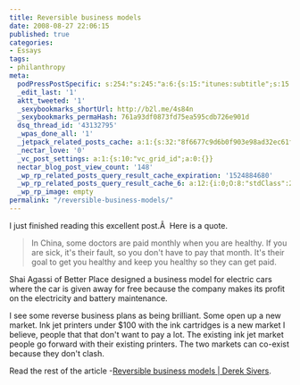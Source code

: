 ```yaml
---
title: Reversible business models
date: 2008-08-27 22:06:15
published: true
categories:
- Essays
tags:
- philanthropy
meta:
  podPressPostSpecific: s:254:"s:245:"a:6:{s:15:"itunes:subtitle";s:15:"##PostExcerpt##";s:14:"itunes:summary";s:15:"##PostExcerpt##";s:15:"itunes:keywords";s:17:"##WordPressCats##";s:13:"itunes:author";s:10:"##Global##";s:15:"itunes:explicit";s:2:"No";s:12:"itunes:block";s:2:"No";}";";
  _edit_last: '1'
  aktt_tweeted: '1'
  _sexybookmarks_shortUrl: http://b2l.me/4s84n
  _sexybookmarks_permaHash: 761a93df0873fd75ea595cdb726e901d
  dsq_thread_id: '43132795'
  _wpas_done_all: '1'
  _jetpack_related_posts_cache: a:1:{s:32:"8f6677c9d6b0f903e98ad32ec61f8deb";a:2:{s:7:"expires";i:1502878799;s:7:"payload";a:3:{i:0;a:1:{s:2:"id";i:303;}i:1;a:1:{s:2:"id";i:300;}i:2;a:1:{s:2:"id";i:673;}}}}
  _nectar_love: '0'
  _vc_post_settings: a:1:{s:10:"vc_grid_id";a:0:{}}
  nectar_blog_post_view_count: '148'
  _wp_rp_related_posts_query_result_cache_expiration: '1524884680'
  _wp_rp_related_posts_query_result_cache_6: a:12:{i:0;O:8:"stdClass":2:{s:7:"post_id";s:4:"1099";s:5:"score";s:17:"66.77377140766376";}i:1;O:8:"stdClass":2:{s:7:"post_id";s:4:"1213";s:5:"score";s:18:"55.547701028717206";}i:2;O:8:"stdClass":2:{s:7:"post_id";s:4:"3535";s:5:"score";s:17:"50.00252358381806";}i:3;O:8:"stdClass":2:{s:7:"post_id";s:4:"1145";s:5:"score";s:17:"50.00252358381806";}i:4;O:8:"stdClass":2:{s:7:"post_id";s:3:"991";s:5:"score";s:18:"47.819236345561585";}i:5;O:8:"stdClass":2:{s:7:"post_id";s:3:"601";s:5:"score";s:17:"24.63496736118939";}i:6;O:8:"stdClass":2:{s:7:"post_id";s:3:"407";s:5:"score";s:18:"18.782362492151275";}i:7;O:8:"stdClass":2:{s:7:"post_id";s:3:"840";s:5:"score";s:18:"15.534145655996412";}i:8;O:8:"stdClass":2:{s:7:"post_id";s:4:"8360";s:5:"score";s:18:"15.077594310042716";}i:9;O:8:"stdClass":2:{s:7:"post_id";s:2:"27";s:5:"score";s:18:"15.077594310042716";}i:10;O:8:"stdClass":2:{s:7:"post_id";s:3:"123";s:5:"score";s:18:"14.547664218138388";}i:11;O:8:"stdClass":2:{s:7:"post_id";s:4:"1000";s:5:"score";s:18:"13.687626853140392";}}
  _wp_rp_image: empty
permalink: "/reversible-business-models/"
---
```

I just finished reading this excellent post.Â  Here is a quote.
>In China, some doctors are paid monthly when you are healthy. If you are sick, it's their fault, so you don't have to pay that month. It's their goal to get you healthy and keep you healthy so they can get paid.

Shai Agassi of Better Place designed a business model for electric cars where the car is given away for free because the company makes its profit on the electricity and battery maintenance.</blockquote>
<p>I see some reverse business plans as being brilliant. Some open up a new market. Ink jet printers under $100 with the ink cartridges is a new market I believe, people that that don't want to pay a lot. The existing ink jet market people go forward with their existing printers. The two markets can co-exist because they don't clash.

Read the rest of the article -<a href="http://sivers.org/reversible" rel="nofollow">Reversible business models | Derek Sivers</a>.
